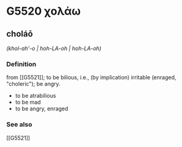 # G5520 χολάω

## choláō

_(khol-ah'-o | hoh-LA-oh | hoh-LA-oh)_

### Definition

from [[G5521]]; to be bilious, i.e., (by implication) irritable (enraged, "choleric"); be angry.

- to be atrabilious
- to be mad
- to be angry, enraged

### See also

[[G5521]]

